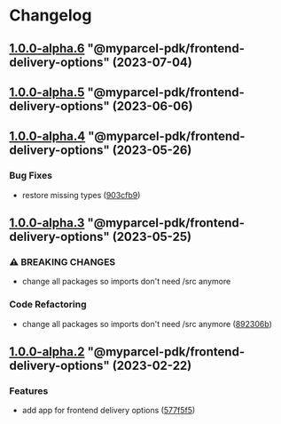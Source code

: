 # Changelog

<!-- MONODEPLOY:BELOW -->

## [1.0.0-alpha.6](https://github/myparcelnl/js-pdk/compare/@myparcel-pdk/frontend-delivery-options@1.0.0-alpha.5...@myparcel-pdk/frontend-delivery-options@1.0.0-alpha.6) "@myparcel-pdk/frontend-delivery-options" (2023-07-04)




## [1.0.0-alpha.5](https://github/myparcelnl/js-pdk/compare/@myparcel-pdk/frontend-delivery-options@1.0.0-alpha.4...@myparcel-pdk/frontend-delivery-options@1.0.0-alpha.5) "@myparcel-pdk/frontend-delivery-options" (2023-06-06)




## [1.0.0-alpha.4](https://github/myparcelnl/js-pdk/compare/@myparcel-pdk/frontend-delivery-options@1.0.0-alpha.3...@myparcel-pdk/frontend-delivery-options@1.0.0-alpha.4) "@myparcel-pdk/frontend-delivery-options" (2023-05-26)


### Bug Fixes

* restore missing types ([903cfb9](https://github/myparcelnl/js-pdk/commit/903cfb95f161bb5b49fbb91c4f96a7e44c524db8))




## [1.0.0-alpha.3](https://github/myparcelnl/js-pdk/compare/@myparcel-pdk/frontend-delivery-options@1.0.0-alpha.2...@myparcel-pdk/frontend-delivery-options@1.0.0-alpha.3) "@myparcel-pdk/frontend-delivery-options" (2023-05-25)


### ⚠ BREAKING CHANGES

* change all packages so imports don't need /src anymore

### Code Refactoring

* change all packages so imports don't need /src anymore ([892306b](https://github/myparcelnl/js-pdk/commit/892306bd3307fe8d5d011bbf6eb7654f7365347a))




## [1.0.0-alpha.2](https://github/myparcelnl/js-pdk/compare/@myparcel-pdk/frontend-delivery-options@1.0.0-alpha.1...@myparcel-pdk/frontend-delivery-options@1.0.0-alpha.2) "@myparcel-pdk/frontend-delivery-options" (2023-02-22)


### Features

* add app for frontend delivery options ([577f5f5](https://github/myparcelnl/js-pdk/commit/577f5f5f4e0716717f76702c6f4b6a98b3bdb8bd))


